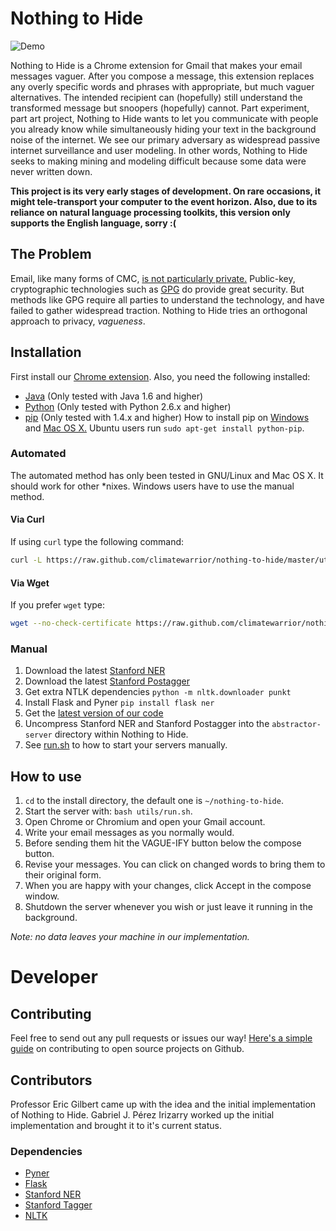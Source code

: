 # Nothing to Hide
![Demo](https://raw.github.com/compsocial/nothing-to-hide/master/recorded.gif)

Nothing to Hide is a Chrome extension for Gmail  that makes your email messages vaguer. After you compose a message, this extension replaces any overly specific words and phrases with appropriate, but much vaguer alternatives. The intended recipient can (hopefully) still understand the transformed message but snoopers (hopefully) cannot. Part experiment, part art project, Nothing to Hide wants to let you communicate with people you already know while simultaneously hiding your text in the background noise of the internet. We see our primary adversary as widespread passive internet surveillance and user modeling.  In other words, Nothing to Hide seeks to making mining and modeling difficult because some data were never written down.

**This project is its very early stages of development. On rare occasions, it might tele-transport your computer to the event horizon. Also, due to its reliance on natural language processing toolkits, this version only supports the English language, sorry :(**

## The Problem
Email, like many forms of CMC, [is not particularly private.](https://en.wikipedia.org/wiki/Email_security#Privacy_concerns) Public-key, cryptographic technologies such as [GPG](https://en.wikipedia.org/wiki/GNU_Privacy_Guard) do provide great security. But methods like GPG require all parties to understand the technology, and have failed to gather widespread traction. Nothing to Hide tries an orthogonal approach to privacy, *vagueness*.

## Installation

First install our [Chrome extension](https://chrome.google.com/webstore/detail/nothing-to-hide/keiegjchmoggjbpgfjdjghbiicpjneoe). Also, you need the following installed:

-   [Java](http://openjdk.java.net/) (Only tested with Java 1.6 and higher)
-   [Python](http://python.org/) (Only tested with Python 2.6.x and higher)
-   [pip](https://pypi.python.org/pypi/pip/) (Only tested with 1.4.x and higher) How to install pip on
      [Windows](http://stackoverflow.com/questions/4750806/how-to-install-pip-on-windows) and [Mac OS X.](http://docs.python-guide.org/en/latest/starting/install/osx/) Ubuntu users run `sudo apt-get install python-pip`.

### Automated
The automated method has only been tested in GNU/Linux and Mac OS
X. It should work for other \*nixes. Windows users have to use the manual method.

####  Via Curl
If using `curl` type the following command:
```bash
curl -L https://raw.github.com/climatewarrior/nothing-to-hide/master/utils/installer.sh | bash
```
#### Via Wget
If you prefer `wget` type:
```bash
wget --no-check-certificate https://raw.github.com/climatewarrior/nothing-to-hide/master/utils/installer.sh -O - | bash
```

### Manual
1. Download the latest [Stanford NER](http://nlp.stanford.edu/software/CRF-NER.shtml)
2. Download the latest [Stanford Postagger](http://nlp.stanford.edu/software/tagger.shtml)
3. Get extra NTLK dependencies `python -m nltk.downloader punkt`
4. Install Flask and Pyner `pip install flask ner`
5. Get the [latest version of our code](https://github.com/climatewarrior/nothing-to-hide/archive/master.zip)
6. Uncompress Stanford NER and Stanford Postagger into the `abstractor-server` directory within Nothing to Hide.
7. See [run.sh](https://github.com/climatewarrior/nothing-to-hide/blob/master/utils/run.sh) to how to start your servers manually.

## How to use
1.  `cd` to the install directory, the default one is `~/nothing-to-hide`.
2.  Start the server with: `bash utils/run.sh`.
3.  Open Chrome or Chromium and open your Gmail account.
4.  Write your email messages as you normally would.
5.  Before sending them hit the VAGUE-IFY button below the compose button.
6.  Revise your messages. You can click on changed words to bring them to their original form.
7.  When you are happy with your changes, click Accept in the compose window.
8.  Shutdown the server whenever you wish or just leave it running in the background.

*Note: no data leaves your machine in our implementation.*

# Developer
## Contributing
Feel free to send out any pull requests or issues our way!
[Here's a simple guide](http://gun.io/blog/how-to-github-fork-branch-and-pull-request/)
on contributing to open source projects on Github.
## Contributors
Professor Eric Gilbert came up with the idea and the initial
implementation of Nothing to Hide. Gabriel J. Pérez Irizarry worked up
the initial implementation and brought it to it's current status.
###  Dependencies
-   [Pyner](https://github.com/dat/pyner)
-   [Flask](http://flask.pocoo.org/)
-   [Stanford NER](https://github.com/dat/stanford-ner)
-   [Stanford Tagger](http://nlp.stanford.edu/software/tagger.shtml)
-   [NLTK](https://pypi.python.org/pypi/nltk/2.0.1)
